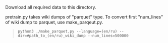 Download all required data to this directory.

pretrain.py takes wiki dumps of "parquet" type. To convert first "num_lines" of wiki dump to parquet, use make_parqeut.py. 

>`python3 ./make_parquet.py --language=(en/ru) --dir=#path_to_(en/ru)_wiki_dump --num_lines=500000`
